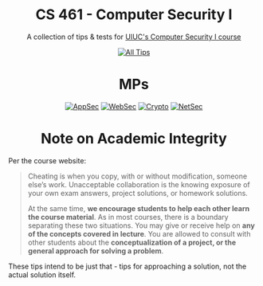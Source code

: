 <div align="center">

# CS 461 - Computer Security I

A collection of tips & tests for [UIUC's Computer Security I course](https://courses.grainger.illinois.edu/cs461/)

[![All Tips](https://img.shields.io/badge/Tips-All-blue?style=for-the-badge)](../README.md)

# MPs

[![AppSec](https://img.shields.io/badge/AppSec-red?style=for-the-badge)](./mp-appsec/README.md)
[![WebSec](https://img.shields.io/badge/WebSec-yellow?style=for-the-badge)](./mp-websec/README.md)
[![Crypto](https://img.shields.io/badge/Crypto-green?style=for-the-badge)](./mp-crypto/README.md)
[![NetSec](https://img.shields.io/badge/NetSec-blue?style=for-the-badge)](./mp-netsec/README.md)

# Note on Academic Integrity

</div>


Per the course website:
>  Cheating is when you copy, with or without modification, someone else’s work.
Unacceptable collaboration is the knowing exposure of your own exam answers, project solutions, or homework solutions. 
>
> At the same time, **we encourage students to help each other learn the course material**.
As in most courses, there is a boundary separating these two situations.
You may give or receive help on **any of the concepts covered in lecture**. You are allowed to consult with other students about the **conceptualization of a project, or the general approach for solving a problem**.

These tips intend to be just that - tips for approaching a solution, not the actual solution itself.
